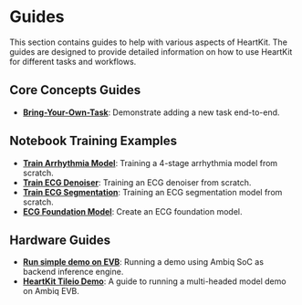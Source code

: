 # Guides

This section contains guides to help with various aspects of HeartKit. The guides are designed to provide detailed information on how to use HeartKit for different tasks and workflows.

## <span class="sk-h2-span">Core Concepts Guides</span>

<!-- - **[Quickstart](../quickstart.md)**: A quick start guide to get you up and running with HeartKit. -->
- **[Bring-Your-Own-Task](byot.ipynb)**: Demonstrate adding a new task end-to-end.

## <span class="sk-h2-span">Notebook Training Examples</span>

- **[Train Arrhythmia Model](train-arrhythmia-model.ipynb)**: Training a 4-stage arrhythmia model from scratch.
- **[Train ECG Denoiser](train-ecg-denoiser.ipynb)**: Training an ECG denoiser from scratch.
- **[Train ECG Segmentation](train-ecg-segmentation.ipynb)**: Training an ECG segmentation model from scratch.
- **[ECG Foundation Model](ecg-foundation-model.ipynb)**: Create an ECG foundation model.

## <span class="sk-h2-span">Hardware Guides</span>

- **[Run simple demo on EVB]()**: Running a demo using Ambiq SoC as backend inference engine.
- **[HeartKit Tileio Demo](https://ambiqai.github.io/tileio-docs/demos/heartkit/)**: A guide to running a multi-headed model demo on Ambiq EVB.
